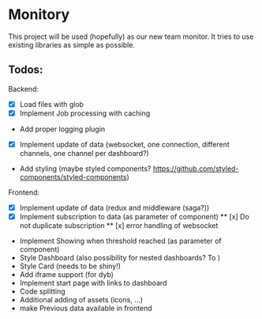 Monitory
=============

This project will be used (hopefully) as our new team monitor. It tries to use existing libraries as simple as possible. 

Todos:
---------

Backend:
* [x] Load files with glob 
* [x] Implement Job processing with caching
* Add proper logging plugin
* [x] Implement update of data (websocket, one connection, different channels, one channel per dashboard?)
* Add styling (maybe styled components? https://github.com/styled-components/styled-components)

Frontend:
* [x] Implement update of data (redux and middleware (saga?))
* [x] Implement subscription to data (as parameter of component)
** [x] Do not duplicate subscription
** [x] error handling of websocket 
* Implement Showing when threshold reached (as parameter of component)
* Style Dashboard (also possibility for nested dashboards? To )
* Style Card (needs to be shiny!)
* Add iframe support (for dyb) 
* Implement start page with links to dashboard
* Code splitting
* Additional adding of assets (icons, ...)
* make Previous data available in frontend